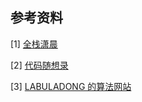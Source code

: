 ## 参考资料

[1] [全栈潇晨](https://xiaochen1024.com/courseware/60b4f11ab1aa91002eb53b18)

[2] [代码随想录](https://programmercarl.com/)

[3] [LABULADONG 的算法网站](https://labuladong.github.io/algo/)